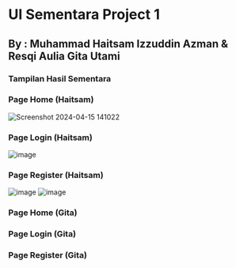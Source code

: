 # UI Sementara Project 1 
## By : Muhammad Haitsam Izzuddin Azman & Resqi Aulia Gita Utami
### Tampilan Hasil Sementara
### Page Home (Haitsam)
![Screenshot 2024-04-15 141022](https://github.com/Sam9100/Project-1/assets/147012328/fb5bcf13-7e69-4405-a887-cc06b1c884ec)

### Page Login (Haitsam)
![image](https://github.com/Sam9100/Project-1/assets/147012328/fdb7e2f4-1300-4aa3-94d8-de6e190a56ef)

### Page Register (Haitsam)
![image](https://github.com/Sam9100/Project-1/assets/147012328/7dd99bce-ffac-48f3-8c68-3d86a0b38ac8)
![image](https://github.com/Sam9100/Project-1/assets/147012328/7af4b0f0-fe45-4561-9724-39a5c5908497)

### Page Home (Gita)

### Page Login (Gita)

### Page Register (Gita)
